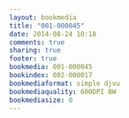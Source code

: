 ```yaml
---
layout: bookmedia
title: "001-000045"
date: 2014-08-24 10:18
comments: true
sharing: true
footer: true
bookmedia: 001-000045
bookindex: 002-000017
bookmediaformat: simple djvu
bookmediaquality: 600DPI BW
bookmediasize: 0
---
```

